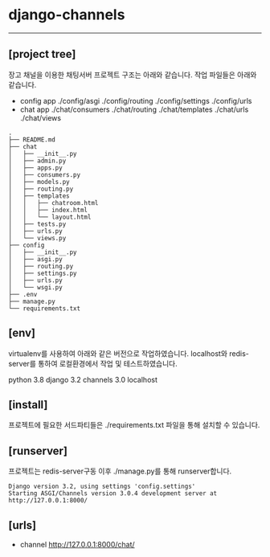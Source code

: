 # django-channels
-----------------

## [project tree]
장고 채널을 이용한 채팅서버 프로젝트 구조는 아래와 같습니다.  작업 파일들은 아래와 같습니다.

- config app
./config/asgi
./config/routing
./config/settings
./config/urls
- chat app
./chat/consumers
./chat/routing
./chat/templates
./chat/urls
./chat/views
```
.
├── README.md
├── chat
│   ├── __init__.py
│   ├── admin.py
│   ├── apps.py
│   ├── consumers.py
│   ├── models.py
│   ├── routing.py
│   ├── templates
│   │   ├── chatroom.html
│   │   ├── index.html
│   │   └── layout.html
│   ├── tests.py
│   ├── urls.py
│   └── views.py
├── config
│   ├── __init__.py
│   ├── asgi.py
│   ├── routing.py
│   ├── settings.py
│   ├── urls.py
│   └── wsgi.py
├── .env
├── manage.py
└── requirements.txt
```

## [env]
virtualenv를 사용하여 아래와 같은 버전으로 작업하였습니다.  localhost와 redis-server를 통하여 로컬환경에서 작업 및 테스트하였습니다.

python 3.8
django 3.2
channels 3.0
localhost

## [install]
프로젝트에 필요한 서드파티들은 ./requirements.txt 파일을 통해 설치할 수 있습니다.

## [runserver]
프로젝트는 redis-server구동 이후  ./manage.py를 통해 runserver합니다.
```
Django version 3.2, using settings 'config.settings'
Starting ASGI/Channels version 3.0.4 development server at http://127.0.0.1:8000/
```

## [urls]
- channel
http://127.0.0.1:8000/chat/
